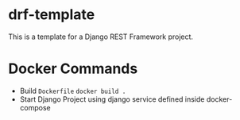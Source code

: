 # drf-template
 
This is a template for a Django REST Framework project.

# Docker Commands
- Build `Dockerfile`
    `docker build .`
- Start Django Project using django service defined inside docker-compose